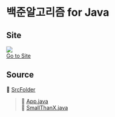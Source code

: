 # 백준알고리즘 for Java
## Site   
![](https://d2gd6pc034wcta.cloudfront.net/images/logo@2x.png)  
[Go to Site](www.acmicpc.net)
## Source
📁 [SrcFolder](https://github.com/byeongjuPark/study_javas/tree/master/src)  
>📂 [App.java](https://github.com/byeongjuPark/study_javas/blob/master/src/App.java)  
>📂 [SmallThanX.java](https://github.com/byeongjuPark/study_javas/blob/master/src/SmallThanX.java)
